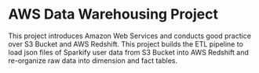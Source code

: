 # AWS Data Warehousing Project

This project introduces Amazon Web Services and conducts good practice over S3 Bucket and AWS Redshift. 
This project builds the ETL pipeline to load json files of Sparkify user data from S3 Bucket into AWS Redshift and re-organize raw data into dimension and fact tables. 

